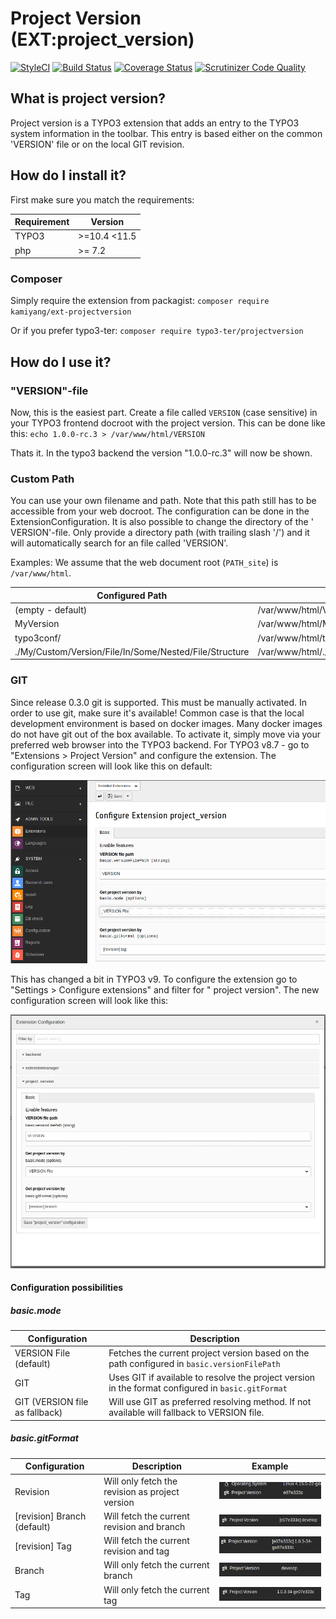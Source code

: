 # Project Version (EXT:project_version)

[![StyleCI](https://github.styleci.io/repos/134700322/shield?branch=master)](https://github.styleci.io/repos/134700322)
[![Build Status](https://travis-ci.org/KamiYang/project_version.svg?branch=master)](https://travis-ci.org/KamiYang/project_version)
[![Coverage Status](https://coveralls.io/repos/github/KamiYang/project_version/badge.svg?branch=master)](https://coveralls.io/github/KamiYang/project_version?branch=master)
[![Scrutinizer Code Quality](https://scrutinizer-ci.com/g/KamiYang/project_version/badges/quality-score.png?b=master)](https://scrutinizer-ci.com/g/KamiYang/project_version/?branch=master)

## What is project version?

Project version is a TYPO3 extension that adds an entry to the TYPO3 system information in the toolbar. This entry is
based either on the common 'VERSION' file or on the local GIT revision.

## How do I install it?

First make sure you match the requirements:

| Requirement | Version       |
|-------------|---------------|
| TYPO3       | \>=10.4 <11.5 |
| php         | \>= 7.2       |

### Composer

Simply require the extension from packagist:
`composer require kamiyang/ext-projectversion`

Or if you prefer typo3-ter:
`composer require typo3-ter/projectversion`

## How do I use it?

### "VERSION"-file

Now, this is the easiest part. Create a file called `VERSION` (case sensitive) in your TYPO3 frontend docroot with the
project version. This can be done like this:
`echo 1.0.0-rc.3 > /var/www/html/VERSION`

Thats it. In the typo3 backend the version "1.0.0-rc.3" will now be shown.

### Custom Path

You can use your own filename and path. Note that this path still has to be accessible from your web docroot.
The configuration can be done in the ExtensionConfiguration. It is also possible to change the directory of the '
VERSION'-file. Only provide a directory path (with trailing slash '/') and it will automatically search for an file
called 'VERSION'.

Examples:
We assume that the web document root (`PATH_site`) is `/var/www/html`.

| Configured Path                                        | Absolute filename                                                    |
|--------------------------------------------------------|----------------------------------------------------------------------|
| (empty - default)                                      | /var/www/html/VERSION                                                |
| MyVersion                                              | /var/www/html/MyVersion                                              |
| typo3conf/                                             | /var/www/html/typo3conf/VERSION                                      |
| ./My/Custom/Version/File/In/Some/Nested/File/Structure | /var/www/html/./My/Custom/Version/File/In/Some/Nested/File/Structure |

### GIT

Since release 0.3.0 git is supported. This must be manually activated. In order to use git, make sure it's available!
Common case is that the local development environment is based on docker images. Many docker images do not have git out
of the box available.
To activate it, simply move via your preferred web browser into the TYPO3 backend. For TYPO3 v8.7 - go to "Extensions >
Project Version" and configure the extension.
The configuration screen will look like this on default:

![default extension configuration](Documentation/Images/DefaultConfig.png)

This has changed a bit in TYPO3 v9. To configure the extension go to "Settings > Configure extensions" and filter for "
project version".
The new configuration screen will look like this:

![new default extension configuration screen](Documentation/Images/DefaultConfigTYPO3v9.png)

#### Configuration possibilities

##### basic.mode

| Configuration                  | Description                                                                                        |
|--------------------------------|----------------------------------------------------------------------------------------------------|
| VERSION File (default)         | Fetches the current project version based on the path configured in `basic.versionFilePath`        |
| GIT                            | Uses GIT if available to resolve the project version in the format configured in `basic.gitFormat` |
| GIT (VERSION file as fallback) | Will use GIT as preferred resolving method. If not available will fallback to VERSION file.        |

##### basic.gitFormat

| Configuration                | Description                                     | Example                                                                                       |
|------------------------------|-------------------------------------------------|-----------------------------------------------------------------------------------------------|
| Revision                     | Will only fetch the revision as project version | ![git revision example ](Documentation/Images/BasicGitFormatRevision.png)                     |
| \[revision] Branch (default) | Will fetch the current revision and branch      | ![git revision and branch example ](Documentation/Images/BasicGitFormatRevisionAndBranch.png) |
| \[revision] Tag              | Will fetch the current revision and tag         | ![git revision and tag example ](Documentation/Images/BasicGitFormatRevisionAndTag.png)       |
| Branch                       | Will only fetch the current branch              | ![git branch example ](Documentation/Images/BasicGitFormatRevisionBranch.png)                 |
| Tag                          | Will only fetch the current tag                 | ![git tag example ](Documentation/Images/BasicGitFormatRevisionTag.png)                       |
